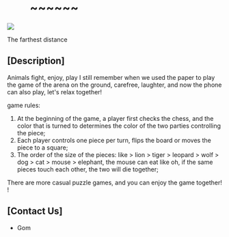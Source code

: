#          ~~~~~~

![](https://github.com/LevineLL/Project/blob/master/Flowera.png)


The farthest distance
## [Description]
Animals fight, enjoy, play
I still remember when we used the paper to play the game of the arena on the ground, carefree, laughter, and now the phone can also play, let's relax together!

game rules:
1. At the beginning of the game, a player first checks the chess, and the color that is turned to determines the color of the two parties controlling the piece;
2. Each player controls one piece per turn, flips the board or moves the piece to a square;
3. The order of the size of the pieces: like > lion > tiger > leopard > wolf > dog > cat > mouse > elephant, the mouse can eat like oh, if the same pieces touch each other, the two will die together;

There are more casual puzzle games, and you can enjoy the game together! !

## [Contact Us]

* Gom
